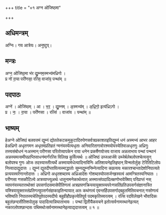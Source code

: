 +++
title = "०१ अग्न ओजिष्ठमा"

+++
## अधिमन्त्रम्
अग्निः। गय आत्रेयः। अनुष्टुप्।

## मन्त्रः
अग्न॒ ओजि॑ष्ठ॒मा भ॑र द्यु॒म्नम॒स्मभ्य॑मध्रिगो ।  
प्र नो॑ रा॒या परी॑णसा॒ रत्सि॒ वाजा॑य॒ पन्था॑म् ॥

## पदपाठः
अग्ने॑ । ओजि॑ष्ठम् । आ । भ॒र॒ । द्यु॒म्नम् । अ॒स्मभ्य॑म् । अ॒ध्रि॒गो॒ इत्य॑ध्रिऽगो ।  
प्र । नः॒ । रा॒या । परी॑णसा । रत्सि॑ । वाजा॑य । पन्था॑म् ॥

## भाष्यम्
हेअग्ने ओजिष्ठं बलवत्तमं द्युम्नं द्योततेकटकमुकुटादिरुपेणसर्वत्रप्रकाशतइतिद्युम्नं धनं अस्मभ्यं आभर आहर हेअध्रिगो अधृतगमन अधृतमप्रतिहतं ग्मनंयस्येत्यधृताः अनिवारितागावोरश्मयोयस्येतिवाअधृतगुः अध्रिगुः तस्यसंबोधनं नःअस्मान् परीणसा परितोव्यापकेन राया धनेन प्रकर्षेणयोजय वाजाय अन्नलाभाय पन्थां पन्थानं अन्नस्यमत्समीपप्राप्तिसाधनंमार्गंरत्सि विलिख कुर्वित्यर्थः ॥ ओजिष्ठं उव्जआर्जवे उब्जेर्बलेबलोपश्चेत्यसुन् बलोपश्च गुणः ओजः तदस्यास्तीत्यर्थे अस्मायामेधेत्यादिनाविनिः अतिशायनेइतिइष्ठन् विन्मतोर्लुक् टेरितिटिलोपः नित्त्वादाद्युदात्तः । द्युम्नं द्युतदीप्तावित्यस्माद्धातोः सुम्नद्युम्ननिम्नेत्यादिना कप्रत्ययः मकारश्चान्तादेशोनिपात्यते प्रत्ययस्वरेणान्तोदात्तः । अध्रिगो अधृतशब्दस्य अध्रिआदेशः गोशब्दस्योपसर्जनह्रस्वत्वं आमन्त्रितस्यनिघातः । परीणसा णसकौटिल्ये अत्रव्याप्त्युअर्थः धातूनामनेकार्थत्वात् अस्मात्संपदादिलक्षणोभावेक्विप् परिप्राप्तं नस् व्यापनंयस्यतत्तथोक्तं उपसर्गादसमासेपीतिणत्वं अत्रप्रापणक्रिययायुक्तस्यपरेःणसतिंप्रतिउपसर्गसंज्ञानास्ति यक्त्रियायुक्तास्तंप्रतिगत्युपसर्गसंज्ञकाइतिन्यायात् अतः कथंणत्वं एवन्तर्हिउपसर्गाद्बहुलमितिवचनात् णसोणत्वं भविष्यति निपातस्यचेतिपूर्वपदस्यदीर्घः बहुव्रीहौप्रकृत्येतिपूर्व पदमकृतिस्वरत्वम् । रत्सि रदविलेखने भौवादिकः बहुलंछन्दसीतिशपोलुक् पादादित्वान्निघाताभावः । पन्थां द्वितीयैकवचने इतोत्सर्वनामस्थानेइत्यत् नकारलोपश्छान्दसः पथिमथोःसर्वनामस्थानेइत्याद्यदात्तत्वम् ॥ १ ॥